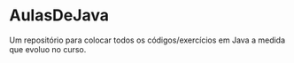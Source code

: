 # AulasDeJava
Um repositório para colocar todos os códigos/exercícios em Java a medida que evoluo no curso.
